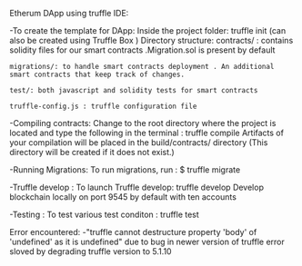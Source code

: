 Etherum DApp using truffle IDE:

-To create the template for DApp:
   Inside the project folder: truffle init (can also be created using Truffle Box )
   Directory structure:
   	contracts/ : contains solidity files for our smart contracts .Migration.sol is present by default 
    
   	migrations/: to handle smart contracts deployment . An additional smart contracts that keep track of changes.
   
   	test/: both javascript and solidity tests for smart contracts 
   
   	truffle-config.js : truffle configuration file 

-Compiling contracts:
   Change to the root directory where the project is located and type the following in the terminal : truffle compile
   Artifacts of your compilation will be placed in the build/contracts/ directory (This directory will be created if it does not exist.)

-Running Migrations:
  To run migrations, run : $ truffle migrate

-Truffle develop :
  To launch Truffle develop: truffle develop 
  Develop blockchain locally on port 9545 by default with ten accounts 

-Testing :
 To test various test conditon : truffle test 
           
       
     
Error encountered:
-"truffle cannot destructure property 'body' of 'undefined' as it is undefined" due to bug in newer version of truffle 
error sloved by degrading truffle version to 5.1.10
